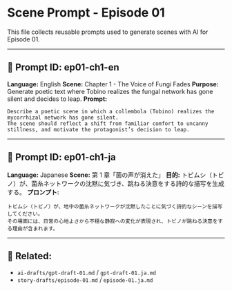 # Scene Prompt - Episode 01

This file collects reusable prompts used to generate scenes with AI for Episode 01.

---

## 🧪 Prompt ID: ep01-ch1-en

**Language:** English
**Scene:** Chapter 1 - The Voice of Fungi Fades
**Purpose:** Generate poetic text where Tobino realizes the fungal network has gone silent and decides to leap.
**Prompt:**

```
Describe a poetic scene in which a collembola (Tobino) realizes the mycorrhizal network has gone silent.
The scene should reflect a shift from familiar comfort to uncanny stillness, and motivate the protagonist’s decision to leap.
```

---

## 🧪 Prompt ID: ep01-ch1-ja

**Language:** Japanese
**Scene:** 第 1 章「菌の声が消えた」
**目的:** トビムシ（トビノ）が、菌糸ネットワークの沈黙に気づき、跳ねる決意をする詩的な描写を生成する。
**プロンプト:**

```
トビムシ（トビノ）が、地中の菌糸ネットワークが沈黙したことに気づく詩的なシーンを描写してください。
その場面には、日常の心地よさから不穏な静寂への変化が表現され、トビノが跳ねる決意をする理由が含まれます。
```

---

## 🧩 Related:

- `ai-drafts/gpt-draft-01.md` / `gpt-draft-01.ja.md`
- `story-drafts/episode-01.md` / `episode-01.ja.md`
